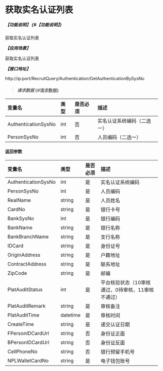 # 获取实名认证列表
##### _【功能说明】_ {#【功能说明】}

获取实名认证列表


_**【应用场景】**_

获取实名认证列表


_**【接口地址】**_

http://ip:port/RecruitQuery/Authentication/GetAuthenticationBySysNo

> #### _请求数据_ {#请求数据}

| 变量名 | 类型 | 是否必须 | 描述 |
| :--- | :--- | :--- | :--- |
| AuthenticationSysNo| int | 否 | 实名认证系统编码（二选一） |
| PersonSysNo| int | 否 | 人员编码（二选一） |

#### 返回参数

| 变量名 | 类型 | 是否必须 | 描述 |
| :--- | :--- | :--- | :--- |
| AuthenticationSysNo| int | 是 | 实名认证系统编码 |
| PersonSysNo| int | 是 | 人员编码 |
| RealName| string | 是 | 人员姓名 |
| CardNo| string  | 是 | 银行卡号 |
| BankSysNo| int | 是 | 银行编码 |
| BankName| string  | 是 | 银行名称 |
| BankBranchName| string  | 是 | 支行名称 |
| IDCard| string  | 是 | 身份证号 |
| OriginAddress| string  | 是 | 户籍地址|
| ContractAddress| string  | 是 |联系地址 |
| ZipCode| string  | 是 | 邮编|
| PlatAuditStatus| int | 是 | 平台核验状态（10审核通过，0待审核，11审核不通过） |
| PlatAuditRemark| string  | 是 |审核备注|
| PlatAuditTime| datetime  | 是 | 审核时间|
| CreateTime| string  | 是 |递交认证日期|
| FPersonIDCardUrl | string | 否 | 身份证正面 |
| BPersonIDCardUrl | string | 否 | 身份证反面 |
| CellPhoneNo | string | 否 | 银行预留手机号 |
| NPLWalletCardNo | string | 是 | 电子钱包账号 |

